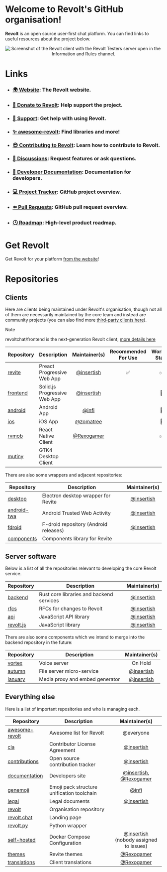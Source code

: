 # Welcome to Revolt's GitHub organisation!

**Revolt** is an open source user-first chat platform. You can find links to useful resources about the project below.

<p align="center">
  <img src="/screenshots/2022-03.png" alt="Screenshot of the Revolt client with the Revolt Testers server open in the Information and Rules channel." />
</p>

# Links

- ### [🌍 Website](https://revolt.chat): The Revolt website.
- ### [💖 Donate to Revolt](https://insrt.uk/donate): Help support the project.
- ### [📖 Support](https://support.revolt.chat): Get help with using Revolt.
- ### [✨ awesome-revolt](https://github.com/revoltchat/awesome-revolt): Find libraries and more!
- ### [😎 Contributing to Revolt](https://github.com/revoltchat/.github/blob/master/.github/CONTRIBUTING.md): Learn how to contribute to Revolt.
- ### [🦜 Discussions](https://github.com/orgs/revoltchat/discussions): Request features or ask questions.
- ### [🔧 Developer Documentation](https://developers.revolt.chat): Documentation for developers.
- ### [💻 Project Tracker](https://github.com/orgs/revoltchat/projects/3/views/1): GitHub project overview.
- ### [⬅️ Pull Requests](https://github.com/orgs/revoltchat/projects/5/views/1): GitHub pull request overview.
- ### [🕓 Roadmap](https://github.com/orgs/revoltchat/projects/6/views/4): High-level product roadmap.

# Get Revolt

Get Revolt for your platform [from the website](https://revolt.chat/download)!

# Repositories

## Clients

Here are clients being maintained under Revolt's organisation, though not all of them are necessarily maintained by the core team and instead are community projects (you can also find more [third-party clients here](https://github.com/revoltchat/awesome-revolt?tab=readme-ov-file#-third-party-clients)).

> [!NOTE]
> revoltchat/frontend is the next-generation Revolt client, [more details here](https://revolt.chat/posts/refreshing-revolt-web)

| Repository                                                   | Description                  |               Maintainer(s)                | Recommended For Use | Working State |
| ------------------------------------------------------------ | ---------------------------- | :----------------------------------------: | :-----------------: | :-----------: |
| [revite](https://github.com/revoltchat/revite)               | Preact Progressive Web App   | [@insertish](https://github.com/insertish) |         ✅          |      ✅       |
| [frontend](https://github.com/revoltchat/frontend)           | Solid.js Progressive Web App | [@insertish](https://github.com/insertish) |                     |      🚥       |
| [android](https://github.com/revoltchat/android)             | Android App                  |      [@infi](https://github.com/infi)      |                     |      🚥       |
| [ios](https://github.com/revoltchat/ios)                     | iOS App                      |  [@zomatree](https://github.com/zomatree)  |                     |      🚥       |
| [rvmob](https://github.com/revoltchat/rvmob)                 | React Native Client          | [@Rexogamer](https://github.com/rexogamer) |                     |      ✅       |
| [mutiny](https://github.com/revoltchat/mutiny)               | GTK4 Desktop Client          |                                            |                     |               |

There are also some wrappers and adjacent repositories:

| Repository                                               | Description                           |               Maintainer(s)                |
| -------------------------------------------------------- | ------------------------------------- | :----------------------------------------: |
| [desktop](https://github.com/revoltchat/desktop)         | Electron desktop wrapper for Revite   | [@insertish](https://github.com/insertish) |
| [android-twa](https://github.com/revoltchat/android-twa) | Android Trusted Web Activity          | [@insertish](https://github.com/insertish) |
| [fdroid](https://github.com/revoltchat/fdroid)           | F-droid repository (Android releases) | [@insertish](https://github.com/insertish) |
| [components](https://github.com/revoltchat/components)   | Components library for Revite         |                                            |

## Server software

Below is a list of all the repositories relevant to developing the core Revolt service.

| Repository                                           | Description                              |               Maintainer(s)                |
| ---------------------------------------------------- | ---------------------------------------- | :----------------------------------------: |
| [backend](https://github.com/revoltchat/backend)     | Rust core libraries and backend services | [@insertish](https://github.com/insertish) |
| [rfcs](https://github.com/revoltchat/rfcs)           | RFCs for changes to Revolt               | [@insertish](https://github.com/insertish) |
| [api](https://github.com/revoltchat/api)             | JavaScript API library                   | [@insertish](https://github.com/insertish) |
| [revolt.js](https://github.com/revoltchat/revolt.js) | JavaScript library                       | [@insertish](https://github.com/insertish) |

There are also some components which we intend to merge into the backend repository in the future:

| Repository                                       | Description                     |               Maintainer(s)                |
| ------------------------------------------------ | ------------------------------- | :----------------------------------------: |
| [vortex](https://github.com/revoltchat/vortex)   | Voice server                    |                  On Hold                   |
| [autumn](https://github.com/revoltchat/autumn)   | File server micro-service       | [@insertish](https://github.com/insertish) |
| [january](https://github.com/revoltchat/january) | Media proxy and embed generator | [@insertish](https://github.com/insertish) |

## Everything else

Here is a list of important repositories and who is managing each.

| Repository                                                     | Description                                |                                     Maintainer(s)                                      |
| -------------------------------------------------------------- | ------------------------------------------ | :------------------------------------------------------------------------------------: |
| [awesome-revolt](https://github.com/revoltchat/awesome-revolt) | Awesome list for Revolt                    |                                       @everyone                                        |
| [cla](https://github.com/revoltchat/cla)                       | Contributor License Agreement              |                       [@insertish](https://github.com/insertish)                       |
| [contributions](https://github.com/revoltchat/contributions)   | Open source contribution tracker           |                       [@insertish](https://github.com/insertish)                       |
| [documentation](https://github.com/revoltchat/documentation)   | Developers site                            | [@insertish](https://github.com/insertish), [@Rexogamer](https://github.com/Rexogamer) |
| [genemoji](https://github.com/revoltchat/genemoji)              | Emoji pack structure unification toolchain |                            [@infi](https://github.com/infi)                            |
| [legal](https://github.com/revoltchat/legal)                   | Legal documents                            |                       [@insertish](https://github.com/insertish)                       |
| [revolt](https://github.com/revoltchat/revolt)                 | Organisation repository                    |                                                                                        |
| [revolt.chat](https://github.com/revoltchat/revolt.chat)       | Landing page                               |                                                                                        |
| [revolt.py](https://github.com/revoltchat/revolt.py)           | Python wrapper                             |                                                                                        |
| [self-hosted](https://github.com/revoltchat/self-hosted)       | Docker Compose Configuration               |       [@insertish](https://github.com/insertish)<br/>(nobody assigned to issues)       |
| [themes](https://github.com/revoltchat/themes)                 | Revite themes                              |                       [@Rexogamer](https://github.com/Rexogamer)                       |
| [translations](https://github.com/revoltchat/translations)     | Client translations                        |                       [@Rexogamer](https://github.com/Rexogamer)                       |
